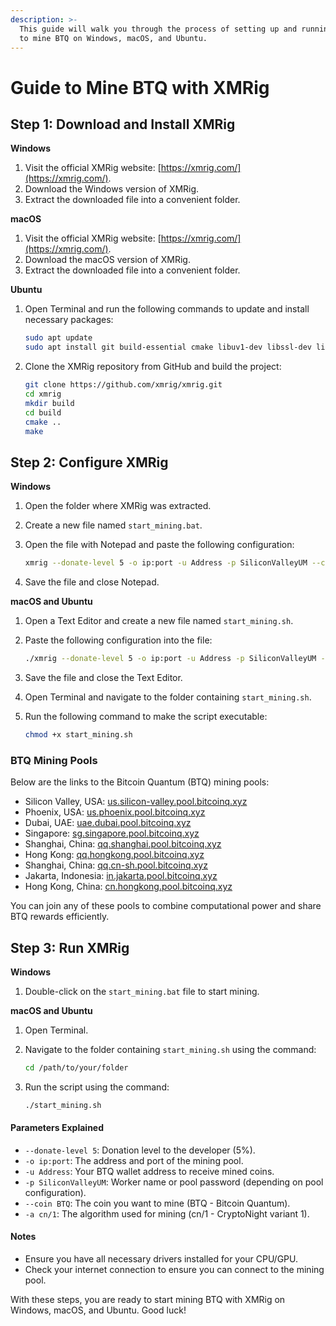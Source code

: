 ```yaml
---
description: >-
  This guide will walk you through the process of setting up and running XMRig
  to mine BTQ on Windows, macOS, and Ubuntu.
---
```


# Guide to Mine BTQ with XMRig

## **Step 1: Download and Install XMRig**

**Windows**

1. Visit the official XMRig website: [https://xmrig.com/](https://xmrig.com/).
2. Download the Windows version of XMRig.
3. Extract the downloaded file into a convenient folder.

**macOS**

1. Visit the official XMRig website: [https://xmrig.com/](https://xmrig.com/).
2. Download the macOS version of XMRig.
3. Extract the downloaded file into a convenient folder.

**Ubuntu**

1.  Open Terminal and run the following commands to update and install necessary packages:

    ```sh
    sudo apt update
    sudo apt install git build-essential cmake libuv1-dev libssl-dev libhwloc-dev
    ```
2.  Clone the XMRig repository from GitHub and build the project:

    ```sh
    git clone https://github.com/xmrig/xmrig.git
    cd xmrig
    mkdir build
    cd build
    cmake ..
    make
    ```

## **Step 2: Configure XMRig**

**Windows**

1. Open the folder where XMRig was extracted.
2. Create a new file named `start_mining.bat`.
3.  Open the file with Notepad and paste the following configuration:

    ```sh
    xmrig --donate-level 5 -o ip:port -u Address -p SiliconValleyUM --coin BTQ -a cn/1
    ```
4. Save the file and close Notepad.

**macOS and Ubuntu**

1. Open a Text Editor and create a new file named `start_mining.sh`.
2.  Paste the following configuration into the file:

    ```sh
    ./xmrig --donate-level 5 -o ip:port -u Address -p SiliconValleyUM --coin BTQ -a cn/1
    ```
3. Save the file and close the Text Editor.
4. Open Terminal and navigate to the folder containing `start_mining.sh`.
5.  Run the following command to make the script executable:

    ```sh
    chmod +x start_mining.sh
    ```



### BTQ Mining Pools

Below are the links to the Bitcoin Quantum (BTQ) mining pools:

* Silicon Valley, USA: [us.silicon-valley.pool.bitcoinq.xyz](https://us.silicon-valley.pool.bitcoinq.xyz)
* Phoenix, USA: [us.phoenix.pool.bitcoinq.xyz](https://us.phoenix.pool.bitcoinq.xyz)
* Dubai, UAE: [uae.dubai.pool.bitcoinq.xyz](https://uae.dubai.pool.bitcoinq.xyz)
* Singapore: [sg.singapore.pool.bitcoinq.xyz](https://sg.singapore.pool.bitcoinq.xyz)
* Shanghai, China: [qq.shanghai.pool.bitcoinq.xyz](https://qq.shanghai.pool.bitcoinq.xyz)
* Hong Kong: [qq.hongkong.pool.bitcoinq.xyz](https://qq.hongkong.pool.bitcoinq.xyz)
* Shanghai, China: [qq.cn-sh.pool.bitcoinq.xyz](https://qq.cn-sh.pool.bitcoinq.xyz)
* Jakarta, Indonesia: [in.jakarta.pool.bitcoinq.xyz](https://in.jakarta.pool.bitcoinq.xyz)
* Hong Kong, China: [cn.hongkong.pool.bitcoinq.xyz](https://cn.hongkong.pool.bitcoinq.xyz)

You can join any of these pools to combine computational power and share BTQ rewards efficiently.

## **Step 3: Run XMRig**

**Windows**

1. Double-click on the `start_mining.bat` file to start mining.

**macOS and Ubuntu**

1. Open Terminal.
2.  Navigate to the folder containing `start_mining.sh` using the command:

    ```sh
    cd /path/to/your/folder
    ```
3.  Run the script using the command:

    ```sh
    ./start_mining.sh
    ```

#### Parameters Explained

* `--donate-level 5`: Donation level to the developer (5%).
* `-o ip:port`: The address and port of the mining pool.
* `-u Address`: Your BTQ wallet address to receive mined coins.
* `-p SiliconValleyUM`: Worker name or pool password (depending on pool configuration).
* `--coin BTQ`: The coin you want to mine (BTQ - Bitcoin Quantum).
* `-a cn/1`: The algorithm used for mining (cn/1 - CryptoNight variant 1).

#### Notes

* Ensure you have all necessary drivers installed for your CPU/GPU.
* Check your internet connection to ensure you can connect to the mining pool.

With these steps, you are ready to start mining BTQ with XMRig on Windows, macOS, and Ubuntu. Good luck!
